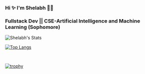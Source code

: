 ### Hi ✨ I'm Shelabh  🤌🏻
<h3>Fullstack Dev || CSE-Artificial Intelligence and Machine Learning (Sophomore)</h3>





<!-- <ul>
        <li><a href="https://github.com/shelabh/"><strong>Head&Tails Counter</strong></a> </li>
        ‣ A GUI based heads tails counter written in C++ using QT UI/UX Library.
        <li><a href="https://github.com/MonarchGitHub/CurrencyConverter"><strong>CurrencyConverter</strong></a> </li>
        ‣ A currency converting application written in C++ using QT UI/UX library.
    </ul> -->
    
   ![Shelabh's Stats](https://github-readme-stats.vercel.app/api?username=Shelabh&&theme=chartreuse-dark&show_icons=true)
  <br>
  
  [![Top Langs](https://github-readme-stats.vercel.app/api/top-langs/?username=Shelabh&langs_count=8&layout=compact&title_color=0bfc03&icon_color=0bfc03&text_color=e0e0e0&bg_color=000000)](https://github.com/anuraghazra/github-readme-stats)
  
  
  <br>

        
[![trophy](https://github-profile-trophy.vercel.app/?username=Shelabh&theme=darkhub&row=1&margin-w=15&margin-h=15)](https://github.com/ryo-ma/github-profile-trophy)
